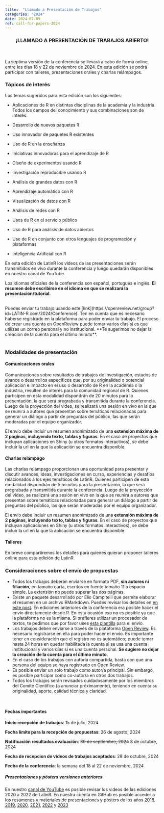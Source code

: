 ```yaml
---
title:  "Llamado a Presentación de Trabajos"
categories: "2024"
date: 2024-07-09
ref: call-for-papers-2024
---
```


<h3><center>¡LLAMADO A PRESENTACIÓN DE TRABAJOS ABIERTO!</center></h3>

<br> <br> La septima versión de la conferencia se llevará a cabo de forma online, entre los días 18 y 22 de noviembre de 2024. En esta edición
se podrá participar con talleres, presentaciones orales y charlas relámpagos.


### Tópicos de interés

Los temas sugeridos para esta edición son los siguientes:

-   Aplicaciones de R en distintas disciplinas de la academia y la
    industria. Todos los campos del conocimiento y sus combinaciones son
    de interés.

-   Desarrollo de nuevos paquetes R

-   Uso innovador de paquetes R existentes

-   Uso de R en la enseñanza

-   Iniciativas innovadoras para el aprendizaje de R

-   Diseño de experimentos usando R

-   Investigación reproducible usando R

-   Análisis de grandes datos con R

-   Aprendizaje automático con R

-   Visualización de datos con R

-   Análisis de redes con R

-   Usos de R en el servicio público

-   Uso de R para análisis de datos abiertos

-   Uso de R en conjunto con otros lenguajes de programación y
    plataformas
    
-   Inteligencia Artificial con R 

En esta edición de LatinR los videos de las presentaciones serán transmitidos en vivo durante la conferencia y luego quedarán disponibles en nuestro canal de YouTube. 

Los idiomas oficiales de la conferencia son español, portugués e inglés. **El resumen debe escribirse en el idioma en que se realizará la presentación/tutorial.**

<br>

<div class="boxBorder">
Puedes enviar tu trabajo usando este [link](https://openreview.net/group?id=LATIN-R.com/2024/Conference).
Ten en cuenta que es necesario haberse registrado en la plataforma para poder enviar tu trabajo. El proceso de crear una cuenta en OpenReview puede tomar varios días si es que utilizas un correo personal y no institucional. **Te sugerimos no dejar la creación de la cuenta para el último minuto**.
</div>

<br>

### Modalidades de presentación

#### Comunicaciones orales

Comunicaciones sobre resultados de trabajos de investigación, estados de
avance o desarrollos específicos que, por su originalidad o potencial
aplicación e impacto en el uso o desarrollo de R en la academia o la
industria, resulten de interés para la comunidad regional de R. Quienes 
participen en esta modalidad dispondrán de 20 minutos para la presentación, 
la que será pregrabada y transmitida durante la conferencia. Luego de la 
proyección del video, se realizará una sesión en vivo en la que se reunirá 
a autores que presentan sobre temáticas relacionadas para generar un diálogo 
a partir de preguntas del público, las que serán moderadas por el equipo 
organizador.  <br>

El envío debe incluir un resumen anonimizado de una **extensión máxima de 
2 páginas, incluyendo texto, tablas y figuras**. En el caso de proyectos 
que incluyan aplicaciones en Shiny (u otros formatos interactivos), 
se debe incluir la url en la que la aplicación se encuentra disponible.

#### Charlas relámpago

Las charlas relámpago proporcionan una oportunidad para presentar y
discutir avances, ideas, investigaciones en curso, experiencias y
desafíos relacionados a los ejes temáticos de LatinR. Quienes 
participen de esta modalidad dispondrán de 5 minutos para la 
presentación, la que será pregrabada y transmitida durante 
la conferencia. Luego de la proyección del video, se realizará 
una sesión en vivo en la que se reunirá a autores que presentan 
sobre temáticas relacionadas para generar un diálogo a partir 
de preguntas del público, las que serán moderadas por el 
equipo organizador.  <br> 


El envío debe incluir un resumen anonimizado de una **extensión máxima de 
2 páginas, incluyendo texto, tablas y figuras**. En el caso de proyectos 
que incluyan aplicaciones en Shiny (u otros formatos interactivos), 
se debe incluir la url en la que la aplicación se encuentra disponible. <br>

#### Talleres

En breve compartiremos los detalles para quienes quieran proponer talleres online para esta edición de LatinR.


### Consideraciones sobre el envío de propuestas

-   Todos los trabajos deberán enviarse en formato PDF, **sin autores ni
    filiación**, en tamaño carta, escritos en fuente tamaño 11 a espacio
    simple. La extensión no puede superar las dos páginas.
-   Existe un paquete desarrollado por Elio Campitelli que permite
    elaborar el resumen en un archivo RMarkdown. Puedes revisar los
    detalles en [en este post](https://latinr.org/blog/es/2020-03-03-paquete-latinr.html).
    En ediciones anteriores de la conferencia era posible hacer el envío
    directamente desde R. En esta ocasión eso no es posible ya que la
    plataforma no es la misma. Si prefieres utilizar un procesador de
    textos, te pedimos que por favor uses [esta
    plantilla](https://docs.google.com/document/d/1KrPbi2AR5Rcq5fKMkC_yK_9gpez4Fmtz/edit?usp=sharing&ouid=107644076848762167027&rtpof=true&sd=true)
    para el envío.
-   Los trabajos deben enviarse a través de la plataforma [Open
    Review](https://openreview.net/group?id=LATIN-R.com/2024/Conference).
    Es necesario registrarse en ella para poder hacer el envío. Es
    importante tener en consideración que el registro no es automático;
    puede tomar hasta 24 horas en quedar habilitada la cuenta si se usa una cuenta institucional y varios días si es una cuenta personal. **Se sugiere no dejar la creación de la cuenta para el último minuto**.
-   En el caso de los trabajos con autoría compartida, basta con que una
    persona del equipo se haya registrado en Open Review.
-   Es posible enviar un solo trabajo como autor/a principal. Sin
    embargo, es posible participar como co-autor/a en otros dos
    trabajos.
-   Todos los trabajos serán revisados cuidadosamente por los miembros
    del Comité Científico (a anunciar próximamente), teniendo en cuenta
    su originalidad, aporte, calidad técnica y claridad.

<br>

#### Fechas importantes

**Inicio recepción de trabajos**: 15 de julio, 2024

**Fecha límite para la recepción de propuestas**: 26 de agosto, 2024

**Notificación resultados evaluación**: ~~30 de septiembre, 2024~~ 8 de octubre, 2024

**Fecha de recepcion de videos de trabajos aceptados**: 28 de octubre, 2024

**Fecha de la conferencia**: la semana del 18 al 22 de noviembre, 2024

##### Presentaciones y pósters versiones anteriores

En nuestro [canal de YouTube](https://youtube.com/latinr) es posible
revisar los videos de las ediciones 2020 a 2022 de LatinR. En nuestra
cuenta en GitHub es posible acceder a los resúmenes y materiales de
presentaciones y pósters de los años
[2018](https://github.com/LatinR/presentaciones-LatinR2018),
[2019](https://github.com/LatinR/presentaciones-LatinR2019),
[2020](https://github.com/LatinR/presentaciones-LatinR2020),
[2021](https://github.com/LatinR/presentaciones-LatinR2021), 
[2022](https://github.com/LatinR/presentaciones-LatinR2022) y [2023](https://github.com/LatinR/presentaciones-LatinR2023)
